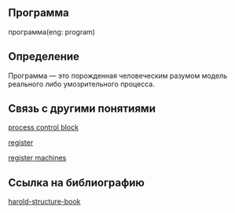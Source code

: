 ## Программа
программа(eng: program) 

## Определение
Программа — это порожденная человеческим разумом модель реального либо умозрительного процесса.

## Cвязь с другими понятиями 
[process control block](https://github.com/vernikkkkkkkkkkkkkkkkkkk/concept/blob/main/virtual%20machines/register%20machines/process%20control%20block.md)

[register](https://github.com/vernikkkkkkkkkkkkkkkkkkk/concept/blob/main/virtual%20machines/register%20machines/register.md)

[register machines](https://github.com/vernikkkkkkkkkkkkkkkkkkk/concept/blob/main/virtual%20machines/register%20machines/register%20machines.md)

## Cсылка на библиографию
[harold-structure-book](https://github.com/vernikkkkkkkkkkkkkkkkkkk/concept/blob/main/bibliography/register%20machines/harold-structure-book.md)
